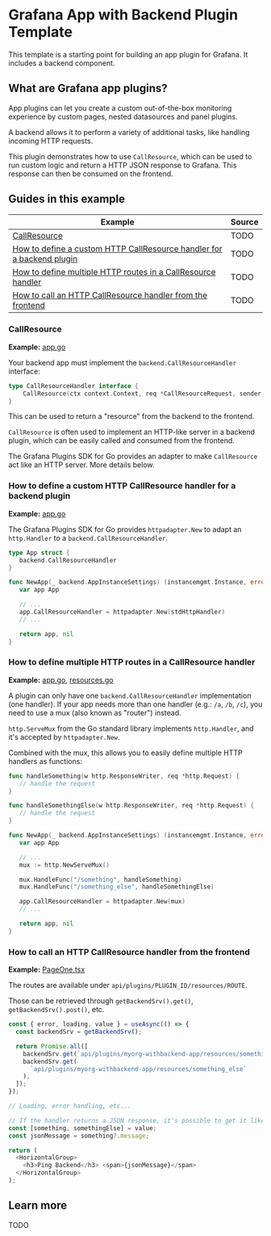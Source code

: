 # Grafana App with Backend Plugin Template

This template is a starting point for building an app plugin for Grafana. It includes a backend component.

## What are Grafana app plugins?

App plugins can let you create a custom out-of-the-box monitoring experience by custom pages, nested datasources and panel plugins.

A backend allows it to perform a variety of additional tasks, like handling incoming HTTP requests.

This plugin demonstrates how to use `CallResource`, which can be used to run custom logic and return a HTTP JSON response to Grafana. This response can then be consumed on the frontend.

## Guides in this example

| **Example**                                                                                                                                     | **Source** |
| ----------------------------------------------------------------------------------------------------------------------------------------------- | ---------- |
| [CallResource](#callresource)                                                                                                                   | TODO       |
| [How to define a custom HTTP CallResource handler for a backend plugin](#how-to-define-a-custom-http-callresource-handler-for-a-backend-plugin) | TODO       |
| [How to define multiple HTTP routes in a CallResource handler](#how-to-define-multiple-http-routes-in-a-callresource-handler)                   | TODO       |
| [How to call an HTTP CallResource handler from the frontend](#how-to-call-an-http-callresource-handler-from-the-frontend)                       | TODO       |

### CallResource

**Example:** [app.go](https://github.com/grafana/grafana-plugin-examples/blob/main/examples/app-with-backend/pkg/plugin/app.go#L35)

Your backend app must implement the `backend.CallResourceHandler` interface:

```go
type CallResourceHandler interface {
	CallResource(ctx context.Context, req *CallResourceRequest, sender CallResourceResponseSender) error
}
```

This can be used to return a "resource" from the backend to the frontend.

`CallResource` is often used to implement an HTTP-like server in a backend plugin, which can be easily called and consumed from the frontend.

The Grafana Plugins SDK for Go provides an adapter to make `CallResource` act like an HTTP server. More details below.

### How to define a custom HTTP CallResource handler for a backend plugin

**Example:** [app.go](https://github.com/grafana/grafana-plugin-examples/blob/main/examples/app-with-backend/pkg/plugin/app.go#L35)

The Grafana Plugins SDK for Go provides `httpadapter.New` to adapt an `http.Handler` to a `backend.CallResourceHandler`.

```go
type App struct {
   backend.CallResourceHandler
}

func NewApp(_ backend.AppInstanceSettings) (instancemgmt.Instance, error) {
   var app App

   // ...
   app.CallResourceHandler = httpadapter.New(stdHttpHandler)
   // ...

   return app, nil
}
```

### How to define multiple HTTP routes in a CallResource handler

**Example:** [app.go](https://github.com/grafana/grafana-plugin-examples/blob/main/examples/app-with-backend/pkg/plugin/app.go#L34), [resources.go](https://github.com/grafana/grafana-plugin-examples/blob/main/examples/app-with-backend/pkg/plugin/resources.go)

A plugin can only have one `backend.CallResourceHandler` implementation (one handler). If your app needs more than one handler (e.g.: `/a`, `/b`, `/c`), you need to use a mux (also known as "router") instead.

`http.ServeMux` from the Go standard library implements `http.Handler`, and it's accepted by `httpadapter.New`.

Combined with the mux, this allows you to easily define multiple HTTP handlers as functions:

```go
func handleSomething(w http.ResponseWriter, req *http.Request) {
   // handle the request
}

func handleSomethingElse(w http.ResponseWriter, req *http.Request) {
   // handle the request
}

func NewApp(_ backend.AppInstanceSettings) (instancemgmt.Instance, error) {
   var app App

   // ...
   mux := http.NewServeMux()

   mux.HandleFunc("/something", handleSomething)
   mux.HandleFunc("/something_else", handleSomethingElse)

   app.CallResourceHandler = httpadapter.New(mux)
   // ...

   return app, nil
}

```

### How to call an HTTP CallResource handler from the frontend

**Example:** [PageOne.tsx](https://github.com/grafana/grafana-plugin-examples/blob/main/examples/app-with-backend/src/pages/PageOne/PageOne.tsx#L12)

The routes are available under `api/plugins/PLUGIN_ID/resources/ROUTE`.

Those can be retrieved through `getBackendSrv().get()`, `getBackendSrv().post()`, etc.

```typescript
const { error, loading, value } = useAsync(() => {
  const backendSrv = getBackendSrv();

  return Promise.all([
    backendSrv.get(`api/plugins/myorg-withbackend-app/resources/something`),
    backendSrv.get(
      `api/plugins/myorg-withbackend-app/resources/something_else`
    ),
  ]);
});

// Loading, error handling, etc...

// If the handler returns a JSON response, it's possible to get it like so:
const [something, somethingElse] = value;
const jsonMessage = something?.message;

return (
  <HorizontalGroup>
    <h3>Ping Backend</h3> <span>{jsonMessage}</span>
  </HorizontalGroup>
);
```

## Learn more

TODO
